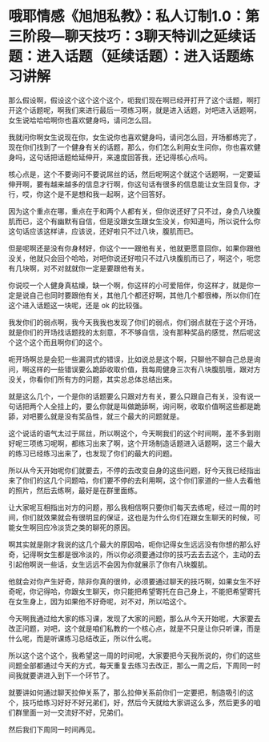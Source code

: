 # 哦耶情感《旭旭私教》：私人订制1.0：第三阶段—聊天技巧：3聊天特训之延续话题：进入话题（延续话题）：进入话题练习讲解

那么假设啊，假设这个这个这个这个，呃我们现在啊已经开打开了这个话题，啊打开这个话题呢，啊我们来进行最后一项练习啊，就是进入话题，对吧进入话题啊，女生说哈哈哈啊你也喜欢健身吗，请问怎么回。

我就问你啊女生说现在你，女生说你也喜欢健身吗，请问怎么回，开场都练完了，现在你们找到了一个健身有关的话题，那么，你们怎么利用女生问你，你也喜欢健身吗，这句话把话题给延伸开，来速度回答我，还记得核心点吗。

核心点是，这个不要询问不要说屌丝的话，然后呢啊这个就这个话题啊，一定要延伸开啊，要有越来越多的信息才行啊，你这句话有很多的信息能让女生回复你，才行，哎，你这个是不是想和我一起啊，这个回答好。

因为这个重点在哪，重点在于和两个人都有关，但你说还好了只不过，身负八块腹肌而已，这个有幽默有自信，但是没跟女生跟女生没关，你知道吗，所以说什么你这句话应该这样讲，应该说，还好啦只不过八块，腹肌而已。

但是呢啊还是没有你身材好，你这个一一跟他有关，他就更愿意回你，如果你跟他没关，他就只会回个哈哈，对吧你说还好啦只不过八块腹肌而已了，啊这个，呃您有几块啊，对不对就就你一定是要跟他有关。

你说哎一个人健身真枯燥，缺一个啊，你这样的小可爱陪伴，你这样才，就是你一定是说自己也同时要跟他有关，其他几个都还好啊，其他几个都很棒，所以你们在这个进入话题这一块呢，还是 ok 的比较强。

我发你们的弱点啊，我今天我我也发现了你们的弱点，你们弱点就在于这个开场，就是你们的开场找话题找的太刻意，不不够自信，没有那种奖品的感觉，然后呢这个这个这个而且啊你们的这个。

呃开场啊总是会犯一些漏洞式的错误，比如说总是这个啊，只聊他不聊自己总是询问，啊这样的一些错误要么跪舔收取价值，我每周健身三次有八块腹肌哦，跟对方没关，你看你们所有方的问题，其实总总体总结出来。

就是这么几个，一个是你的话题要么只跟对方有关，要么只跟自己有关，没有说一句话把两个人全挂上的，要么你就是叫做跪舔啊，询问啊，收取价值啊这些都是跪舔，对吧要么就是没有奖品性，就三个最大的问题就是。

这个说话的语气太过于屌丝，所以啊这个，今天啊我们的这个时间啊，差不多到刚好呢三项练习呢啊，都练习出来了啊，这个开场制造话题进入话题啊，这三个最大的练习已经练习出来了，也发现了你们的最大的问题。

所以从今天开始呢你们就要去，不停的去改变自身的这些问题，好今天我已经指出来了你们的这几个问题哈，你们要不停的去利用啊，这个你们家道的一些人去看他的照片，然后去练啊，最好是在群里面练。

让大家呢互相指出对方的问题，那么我相信啊只要你们每天去练呢，经过一周的时间，你们就效果就会有很明显的保证，这也是为什么你们在跟女生聊天的时候，可能女生啊回应冷淡货之类的聊死的原因。

啊其实就是刚才我说的这几个最大的原因哈，呃你记得女生远远没有你想的那么好奇，记得啊女生都是很冷淡的，所以你必须要通过你的技巧去去去这个，主动的去引起他啊说一些话，女生远远不会因为你就展示了你有八块腹肌。

他就会对你产生好奇，除非你真的很帅，必须要通过聊天的技巧啊，如果女生不好奇呢，你记得哈，你跟女生聊天，你只能把希望寄托在自己身上，不能把希望寄托在女生身上，因为如果他不好奇呢，对不对，所以哈这个。

今天啊我通过给大家的练习课，发现了大家的问题，那么从今天开始呢，大家要去改正问题，对吧，这个就是咱们私教的一个核心点，就是不只是让你只听课，而是什么呢，而是听课练习总结改正，所以什么呢。

所以这个这个这个，我希望这一周的时间呢，大家要把今天我所说的，你们的这些问题全部都通过今天的方式，每天重复去练习去改正，那么一周之后，下周同一时间我就要讲进入到下一个环节了。

就要讲如何通过聊天拉伸关系了，那么拉伸关系前你们一定要把，制造吸引的这个，技巧给练习好好不好兄弟们，好，然后今天就给大家讲这么多，然后更多的咱们群里面一对一交流好不好，兄弟们。

然后我们下周同一时间再见。